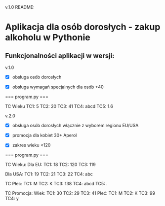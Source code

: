 v.1.0
README:
# Aplikacja dla osób dorosłych - zakup alkoholu w Pythonie

## Funkcjonalności aplikacji w wersji:

v.1.0
- [x] obsługa osób dorosłych
- [x] obsługa wymagań specjalnych dla osób +40


=== program.py ===

TC Wieku
TC1: 5
TC2: 20
TC3: 41
TC4: abcd
TC5: 1.6

v.2.0
- [x] obsługa osób dorosłych włącznie z wyborem regionu EU/USA
- [x] promocja dla kobiet 30+ Aperol
- [x] zakres wieku <120


=== program.py ===

TC Wieku:
Dla EU:
TC1: 18
TC2: 120
TC3: 119

Dla USA:
TC1: 19
TC2: 21
TC3: 22
TC4: abc

TC Płeć:
TC1: M
TC2: K
TC3: 138
TC4: abcd
TC5: .

TC Promocja:
Wiek:
TC1: 30
TC2: 29
TC3: 41
Płeć: 
TC1: M
TC2: K
TC3: 99
TC4: y

